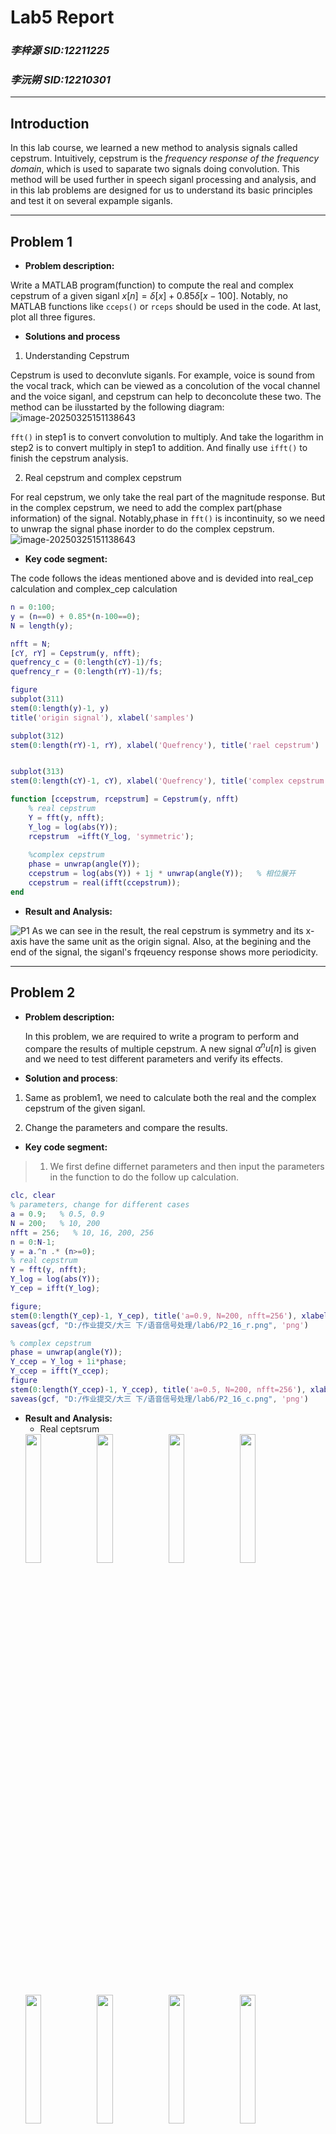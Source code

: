 # **Lab5 Report**
### *李梓源     SID:12211225*
### *李沅朔     SID:12210301*

---
## Introduction
In this lab course, we learned a new method to analysis signals called cepstrum. Intuitively, cepstrum is the *frequency response of the frequency domain*, which is used to saparate two signals doing convolution. This method will be used further in speech siganl processing and analysis, and in this lab problems are designed for us to understand its basic principles and test it on several expample siganls. 

---

## Problem 1
- **Problem description:**

Write a MATLAB program(function) to compute the real and complex cepstrum of a given siganl $x[n] = \delta[x] + 0.85\delta[x-100]$. Notably, no MATLAB functions like `cceps()` or `rceps` should be used in the code. At last, plot all three figures.

- **Solutions and process**

1. Understanding Cepstrum

Cepstrum is used to deconvlute siganls. For example, voice is sound from the vocal track, which can be viewed as a concolution of the vocal channel and the voice siganl, and cepstrum can help to deconcolute these two. The method can be ilusstarted by the following diagram:
![image-20250325151138643](./assets/cep_principle.png)

`fft()` in step1 is to convert convolution to multiply. And take the logarithm in step2 is to convert multiply in step1 to addition. And finally use `ifft()` to finish the cepstrum analysis.

2. Real cepstrum and complex cepstrum

For real cepstrum, we only take the real part of the magnitude response. But in the complex cepstrum, we need to add the complex part(phase information) of the signal. Notably,phase in `fft()` is incontinuity, so we need to unwrap the signal phase inorder to do the complex cepstrum.
![image-20250325151138643](./assets/unwrap.png)

   

- **Key code segment:**

The code follows the ideas mentioned above and is devided into real_cep calculation and complex_cep calculation
```matlab
n = 0:100;
y = (n==0) + 0.85*(n-100==0);
N = length(y);

nfft = N;
[cY, rY] = Cepstrum(y, nfft);
quefrency_c = (0:length(cY)-1)/fs;
quefrency_r = (0:length(rY)-1)/fs;

figure
subplot(311)
stem(0:length(y)-1, y)
title('origin signal'), xlabel('samples')

subplot(312)
stem(0:length(rY)-1, rY), xlabel('Quefrency'), title('rael cepstrum')


subplot(313)
stem(0:length(cY)-1, cY), xlabel('Quefrency'), title('complex cepstrum')

function [ccepstrum, rcepstrum] = Cepstrum(y, nfft)
    % real cepstrum
    Y = fft(y, nfft);
    Y_log = log(abs(Y));
    rcepstrum  =ifft(Y_log, 'symmetric');
        
    %complex cepstrum
    phase = unwrap(angle(Y));
    ccepstrum = log(abs(Y)) + 1j * unwrap(angle(Y));   % 相位展开
    ccepstrum = real(ifft(ccepstrum));
end
```
  

- **Result and Analysis:**

![P1](./assets/P1.png)
As we can see in the result, the real cepstrum is symmetry and its x-axis have the same unit as the origin signal. Also, at the begining and the end of the signal, the siganl's frqeuency response shows more periodicity.

---

## Problem 2
- **Problem description:** 

  In this problem, we are required to write a program to perform and compare the results of multiple cepstrum. A new signal $\alpha^nu[n]$ is given and we need to test different parameters and verify its effects. 


- **Solution and process**:

1. Same as problem1, we need to calculate both the real and the complex cepstrum of the given siganl.

2. Change the parameters and compare the results.


- **Key code segment:**

>1. We first define differnet parameters and then input the parameters in the function to do the follow up calculation.

```matlab
clc, clear
% parameters, change for different cases
a = 0.9;   % 0.5, 0.9
N = 200;   % 10, 200
nfft = 256;   % 10, 16, 200, 256
n = 0:N-1;
y = a.^n .* (n>=0);
% real cepstrum
Y = fft(y, nfft);
Y_log = log(abs(Y));
Y_cep = ifft(Y_log);

figure;
stem(0:length(Y_cep)-1, Y_cep), title('a=0.9, N=200, nfft=256'), xlabel('samples')
saveas(gcf, "D:/作业提交/大三 下/语音信号处理/lab6/P2_16_r.png", 'png')

% complex cepstrum
phase = unwrap(angle(Y));
Y_ccep = Y_log + 1i*phase;
Y_ccep = ifft(Y_ccep);
figure
stem(0:length(Y_ccep)-1, Y_ccep), title('a=0.5, N=200, nfft=256'), xlabel('samples')
saveas(gcf, "D:/作业提交/大三 下/语音信号处理/lab6/P2_16_c.png", 'png')
```


- **Result and Analysis:**
  + Real ceptsrum
    <div style="display: flex; flex-wrap: wrap; gap: 10px; justify-content: center;">
  <img src="./assets/P2_1_r.png" style="width: 23%;">
  <img src="./assets/P2_2_r.png" style="width: 23%;">
  <img src="./assets/P2_3_r.png" style="width: 23%;">
  <img src="./assets/P2_4_r.png" style="width: 23%;">
  <img src="./assets/P2_5_r.png" style="width: 23%;">
  <img src="./assets/P2_6_r.png" style="width: 23%;">
  <img src="./assets/P2_7_r.png" style="width: 23%;">
  <img src="./assets/P2_8_r.png" style="width: 23%;">
  <img src="./assets/P2_9_r.png" style="width: 23%;">
  <img src="./assets/P2_10_r.png" style="width: 23%;">
  <img src="./assets/P2_11_r.png" style="width: 23%;">
  <img src="./assets/P2_12_r.png" style="width: 23%;">
  <img src="./assets/P2_13_r.png" style="width: 23%;">
  <img src="./assets/P2_14_r.png" style="width: 23%;">
  <img src="./assets/P2_15_r.png" style="width: 23%;">
  <img src="./assets/P2_16_r.png" style="width: 23%;">
</div>

  + Complex cepstrum
      <div style="display: flex; flex-wrap: wrap; gap: 10px; justify-content: center;">
    <img src="./assets/P2_1_c.png" style="width: 23%;">
    <img src="./assets/P2_2_c.png" style="width: 23%;">
    <img src="./assets/P2_3_c.png" style="width: 23%;">
    <img src="./assets/P2_4_c.png" style="width: 23%;">
    <img src="./assets/P2_5_c.png" style="width: 23%;">
    <img src="./assets/P2_6_c.png" style="width: 23%;">
    <img src="./assets/P2_7_c.png" style="width: 23%;">
    <img src="./assets/P2_8_c.png" style="width: 23%;">
    <img src="./assets/P2_9_c.png" style="width: 23%;">
    <img src="./assets/P2_10_c.png" style="width: 23%;">
    <img src="./assets/P2_11_c.png" style="width: 23%;">
    <img src="./assets/P2_12_c.png" style="width: 23%;">
    <img src="./assets/P2_13_c.png" style="width: 23%;">
    <img src="./assets/P2_14_c.png" style="width: 23%;">
    <img src="./assets/P2_15_c.png" style="width: 23%;">
    <img src="./assets/P2_16_c.png" style="width: 23%;">
  </div>

-  Observations

    - **N:** N is the length of the given siganl, when the signal length grow longer, a larger nfft is required theoretically.
    - **nfft:** the number of `fft()` specifies the accuracy of the cepstrum. when nfft is larger than N, the quefrency performs much more precise. However, when nfft is smaller than N, the signal is truncated and shows less details.
    - **a:** The parameter a directly change the expression of the signal, and as we can see the difference clearly in the result.

    
---
## Problem 3
- **Problem description:**
Despite using `fft` to process a frame of audio, it's also important to understand the differences between wideband and narrowband spectrum. In the part, a function is required to plot the wideband and narrowaband spectrum in different given parameters. By comparing its differences, more details of the audio signal can be revealed.

- **Key code segment:**

> We  first do some regular process, including reading the audio file and resampling it.
```matlab
% read file
[y, fs] = audioread(filename);

% resample;=[l[llpp[p]]]
if resamplerate ~= 0
    y_new = resample(y, resamplerate, fs);
    fs = resamplerate;
else
    y_new = y;
end
```

> Then in wideband analysis, several parameters are set and the spectrogram is calculated. Notablly, we set the dynamic range of the color map and a different choices for plotting colored map, gray map or both.
```matlab
% wideband spectrogram
Lwide = windowlengths(1) * fs * 1e-3;   % window length
FFTwide = FFTlengths(1) * fs * 1e-3;   % FFT length
win_wide = hamming(Lwide);
nfft = FFTwide;
noverlap = 0.5 * Lwide;   % window shift
[s_wide, w_wide, t_wide] = spectrogram(y_new, win_wide, noverlap,nfft, fs);
% log or linear
if magscale == "linear"
    W = abs(s_wide);
else
    W = mag2db(abs(s_wide));
end
% dynamic range
min_color = -100
max_color = max(W(:))
k = -(range+min_color-max_color)./2
min_new = min_color+k
max_new = max_color-k

% plot
if color == 1
    figure;
    imagesc(t_wide, w_wide, W);
    set(gca, 'YDir', 'normal');
    colorbar;
    caxis([min_new, max_new]);
    axis xy;
    xlabel('time'), ylabel('frequency')
    title(sprintf('wideband, window Length = %d', Lwide));
    colormap('gray')
    
elseif color == 2
    figure;
    imagesc(t_wide, w_wide, W);
    set(gca, 'YDir', 'normal');
    colorbar;
    caxis([min_new, max_new]);
    axis xy;
    xlabel('time'), ylabel('frequency')
    title(sprintf('wideband, window Length = %d', Lwide));
    colormap('parula')
    
else 
    figure;
    imagesc(t_wide, w_wide, W);
    set(gca, 'YDir', 'normal');
    colorbar;
    caxis([min_new, max_new]);
    axis xy;
    xlabel('time'), ylabel('frequency')
    title(sprintf('wideband, window Length = %d', Lwide));
    colormap('gray');
    
    figure;
    imagesc(t_wide, w_wide, W);
    set(gca, 'YDir', 'normal');
    colorbar;
    caxis([min_new, max_new]);
    axis xy;
    xlabel('time'), ylabel('frequency')
    title(sprintf('wideband, window Length = %d', Lwide));
    colormap('parula')
end
```

 > The same goes for narrowband analysis, where we set different parameters and plot the spectrogram., only to change the window length and FFTlength if needed.

```matlab
% narrowband spectrogram
Lnarrow = windowlengths(2) * fs * 1e-3;
FFTnarrow = FFTlengths(2);
win_narrow = hamming(Lnarrow);
nfft_narrow = FFTnarrow;
noverlap_narrow = 0.5 * Lnarrow;   % window shift
[s_narrow, w_narrow, t_narrow] = spectrogram(y_new, win_narrow,noverlap_narrow, nfft_narrow, fs);
% log or linear
if magscale == "linear"
    W = abs(s_narrow);
else
    W = mag2db(abs(s_narrow));
end
% dynamic range
min_color = -100;
max_color = max(W(:)) 
k = -(range+min_color-max_color)./2
min_new = min_color+k
max_new = max_color-k
% plot
if color == 1
    figure;
    imagesc(t_narrow, w_narrow, W);
    set(gca, 'YDir', 'normal');
    colorbar;
    caxis([min_new, max_new]);
    axis xy;
    xlabel('time'), ylabel('frequency')
    title(sprintf('narrowband, window Length = %d', Lnarrow));
    colormap('gray')
    
elseif color == 2
    figure;
    imagesc(t_narrow, w_narrow, W);
    set(gca, 'YDir', 'normal');
    colorbar;
    caxis([min_new, max_new]);
    axis xy;
    xlabel('time'), ylabel('frequency')
    title(sprintf('narrowband, window Length = %d', Lnarrow));
    colormap('parula')
    
else 
    figure;
    imagesc(t_narrow, w_narrow, W);
    set(gca, 'YDir', 'normal');
    colorbar;
    caxis([min_new, max_new]);
    axis xy;
    xlabel('time'), ylabel('frequency')
    title(sprintf('narrowband, window Length = %d', Lnarrow));
    colormap('gray');
    
    figure
    figure;
    imagesc(t_narrow, w_narrow, W);
    set(gca, 'YDir', 'normal');
    colorbar;
    caxis([min_new, max_new]);
    axis xy;
    xlabel('time'), ylabel('frequency')
    title(sprintf('narrowband, window Length = %d', Lnarrow));
    colormap('parula')
end  
```
note: parameter `color`:1 for gray; 2 for color; 3 for both


- **Result and Aanalysis:**

> Test for given parameters in the pdf
<table>
  <tr>
    <td><img src="./assets/P3-1-1.png" alt="origin"></td>
    <td><img src="./assets/P3-1-2.png" alt="origin"></td>
  </tr>
  <tr>
    <td><img src="./assets/P3-1-3.png" alt="origin"></td>
    <td><img src="./assets/P3-1-4.png" alt="origin"></td>
  </tr>
</table>

> Test for resampling rate changes(use wideband as default)

<div style="display: flex; gap: 10px;">
  <img src="./assets/P3-2-1.png" alt="origin" style="width: 33%;">
  <img src="./assets/P3-2-2.png" alt="origin" style="width: 33%;">
  <img src="./assets/P3-2-3.png" alt="origin" style="width: 33%;">
</div>


> Test for window length changes(use wideband as default)
<div style="display: flex; gap: 10px;">
  <img src="./assets/P3-3-1.png" alt="图1" style="width: 33.33%;">
  <img src="./assets/P3-3-2.png" alt="图2" style="width: 33.33%;">
  <img src="./assets/P3-3-3.png" alt="图3" style="width: 33.33%;">
</div>


> Test for nfft changes(use wideband as default)
<div style="display: flex; gap: 10px;">
  <img src="./assets/P3-4-1.png" alt="图片1" style="width: 50%;">
  <img src="./assets/P3-4-2.png" alt="图片2" style="width: 50%;">
</div>


> Test for "linear" plot(others are log plot by default)
<div style="display: flex; gap: 10px;">
  <img src="./assets/P3-5-1.png" alt="图片1" style="width: 50%;">
  <img src="./assets/P3-5-2.png" alt="图片2" style="width: 50%;">
</div>

1. Wideband and narrowband analysis: wideabnd and narrowband represents the length of window in time domain. A longer window means a lower resolution ratio in time domain and a higher resolution ratio in freq. domian. This explains why in *narrowband plot*, the spectrum is vertical overall and in *wideband plot* the spectrum is horizontal overall.  
2. Resampling rate analysis: the resampling rate affects the window length directly(more or less points in each frame), causing the same phonmenon mentioned above. Moreover, the higher the sampling rate is, the wider the range of frequencies can be analyzed, and more high-frequency details can be retained.
3. `nfft` analysis: `nfft` represent the number of points in `FFT` process. The nfft (number of FFT points) does not directly affect the frequency resolution, but a higher nfft makes it easier to observe formants and results in a smoother spectrogram. Conversely, a smaller nfft produces a coarser spectrogram."
4. "log" and "linear" analysis: the last comparision is about the plot type difference. In *linear plot*, the energy is enenly distributed and as we can see the spectrum is less obvious. However.
---

## Conclusion

Short-time spectrum analysis is an important approach used to analyse speech signals. The general methodology is segmenting original signal into frames, and do short-time fourier transform on those frames. It can effectively capture the information included in the chonologic patterns of a speech signal. 

Different aspects can affect the analysis. In this assignment, we discussed two main elements: the window length and the window type. To summarize in one sentence, every selection is a tradeoff. 

- window size: If you want to have better temporal solution, you would sacrifice spectral solution for it. 
- window type: If you want better resolution, you would sacrifice worse sidelobe leaks values for it. 



